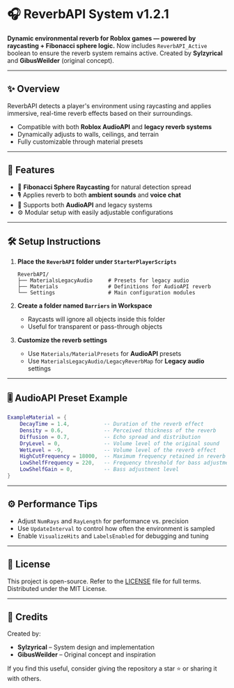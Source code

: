 # 🎧 ReverbAPI System v1.2.1

**Dynamic environmental reverb for Roblox games — powered by raycasting + Fibonacci sphere logic.**
Now includes `ReverbAPI_Active` boolean to ensure the reverb system remains active.
Created by **Sylzyrical** and **GibusWeilder** (original concept).

---

## ✨ Overview

ReverbAPI detects a player's environment using raycasting and applies immersive, real-time reverb effects based on their surroundings.

* Compatible with both **Roblox AudioAPI** and **legacy reverb systems**
* Dynamically adjusts to walls, ceilings, and terrain
* Fully customizable through material presets

---

## 🎯 Features

* 🔵 **Fibonacci Sphere Raycasting** for natural detection spread
* 🎙️ Applies reverb to both **ambient sounds** and **voice chat**
* 🔄 Supports both **AudioAPI** and legacy systems
* ⚙️ Modular setup with easily adjustable configurations

---

## 🛠️ Setup Instructions

1. **Place the `ReverbAPI` folder under `StarterPlayerScripts`**

   ```
   ReverbAPI/
   ├── MaterialsLegacyAudio     # Presets for legacy audio
   ├── Materials                # Definitions for AudioAPI reverb
   └── Settings                 # Main configuration modules
   ```

2. **Create a folder named `Barriers` in Workspace**

   * Raycasts will ignore all objects inside this folder
   * Useful for transparent or pass-through objects

3. **Customize the reverb settings**

   * Use `Materials/MaterialPresets` for **AudioAPI** presets
   * Use `MaterialsLegacyAudio/LegacyReverbMap` for **Legacy audio** settings

---

## 🎚️ AudioAPI Preset Example

```lua
ExampleMaterial = {
    DecayTime = 1.4,           -- Duration of the reverb effect
    Density = 0.6,             -- Perceived thickness of the reverb
    Diffusion = 0.7,           -- Echo spread and distribution
    DryLevel = 0,              -- Volume level of the original sound
    WetLevel = -9,             -- Volume level of the reverb effect
    HighCutFrequency = 18000,  -- Maximum frequency retained in reverb
    LowShelfFrequency = 220,   -- Frequency threshold for bass adjustments
    LowShelfGain = 0,          -- Bass adjustment level
}
```

---

## ⚙️ Performance Tips

* Adjust `NumRays` and `RayLength` for performance vs. precision
* Use `UpdateInterval` to control how often the environment is sampled
* Enable `VisualizeHits` and `LabelsEnabled` for debugging and tuning

---

## 📄 License

This project is open-source. Refer to the [LICENSE](./LICENSE) file for full terms.
Distributed under the MIT License.

---

## 💬 Credits

Created by:

* **Sylzyrical** – System design and implementation
* **GibusWeilder** – Original concept and inspiration

If you find this useful, consider giving the repository a star ⭐ or sharing it with others.
